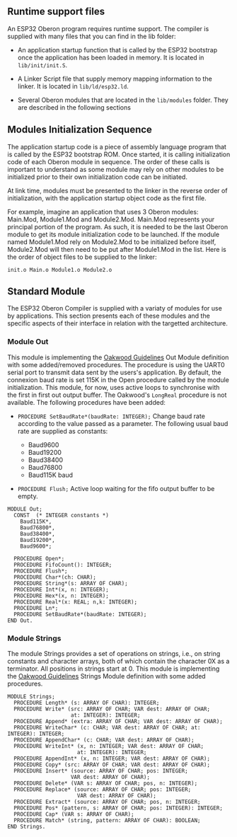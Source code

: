 ## Runtime support files

An ESP32 Oberon program requires runtime support. The compiler is supplied with many files that you can find in the lib folder:

- An application startup function that is called by the ESP32 bootstrap once the application has been loaded in memory. It is located in `lib/init/init.S`. 

- A Linker Script file that supply memory mapping information to the linker. It is located in `lib/ld/esp32.ld`.

- Several Oberon modules that are located in the `lib/modules` folder. They are described in the following sections


## Modules Initialization Sequence

The application startup code is a piece of assembly language program that is called by the ESP32 bootstrap ROM. Once started, it is calling initialization code of each Oberon module in sequence. The order of these calls is important to understand as some module may rely on other modules to be initialized prior to their own initialization code can be initiated.

At link time, modules must be presented to the linker in the reverse order of initialization, with the application startup object code as the first file. 

For example, imagine an application that uses 3 Oberon modules: Main.Mod, Module1.Mod and Module2.Mod. Main.Mod represents your principal portion of the program. As such, it is needed to be the last Oberon module to get its module initialization code to be launched. If the module named Module1.Mod rely on Module2.Mod to be initialized before itself, Module2.Mod will then need to be put after Module1.Mod in the list. Here is the order of object files to be supplied to the linker:

```
init.o Main.o Module1.o Module2.o
```

## Standard Module

The ESP32 Oberon Compiler is supplied with a variaty of modules for use by applications. This section presents each of these modules and the specific aspects of their interface in relation with the targetted architecture.

### Module Out

This module is implementing the [Oakwood Guidelines](http://www.edm2.com/index.php/The_Oakwood_Guidelines_for_Oberon-2_Compiler_Developers) Out Module definition with some added/removed procedures. The procedure is using the UART0 serial port to transmit data sent by the users's application. By default, the connexion baud rate is set 115K in the Open procedure called by the module initialization. This module, for now, uses active loops to synchronise with the first in first out output buffer. The Oakwood's `LongReal` procedure is not available. The following procedures have been added:

- `PROCEDURE SetBaudRate*(baudRate: INTEGER);` Change baud rate according to the value passed as a parameter. The following usual baud rate are supplied as constants:

  + Baud9600 
  + Baud19200
  + Baud38400
  + Baud76800
  + Baud115K baud

- `PROCEDURE Flush;` Active loop waiting for the fifo output buffer to be empty.


```Oberon
MODULE Out;
  CONST  (* INTEGER constants *)
    Baud115K*,
    Baud76800*,
    Baud38400*,
    Baud19200*,
    Baud9600*;

  PROCEDURE Open*;
  PROCEDURE FifoCount(): INTEGER;
  PROCEDURE Flush*;
  PROCEDURE Char*(ch: CHAR);
  PROCEDURE String*(s: ARRAY OF CHAR);
  PROCEDURE Int*(x, n: INTEGER);
  PROCEDURE Hex*(x, n: INTEGER);
  PROCEDURE Real*(x: REAL; n,k: INTEGER);
  PROCEDURE Ln*;
  PROCEDURE SetBaudRate*(baudRate: INTEGER);
END Out.
```

### Module Strings

The module Strings provides a set of operations on strings, i.e., on string constants and character arrays, both of which contain the character 0X as a terminator.  All positions in strings start at 0. This module is implementing the [Oakwood Guidelines](http://www.edm2.com/index.php/The_Oakwood_Guidelines_for_Oberon-2_Compiler_Developers) Strings Module definition with some added procedures.

```Oberon
MODULE Strings;
  PROCEDURE Length* (s: ARRAY OF CHAR): INTEGER;
  PROCEDURE Write* (src: ARRAY OF CHAR; VAR dest: ARRAY OF CHAR;
                    at: INTEGER): INTEGER;
  PROCEDURE Append* (extra: ARRAY OF CHAR; VAR dest: ARRAY OF CHAR);
  PROCEDURE WriteChar* (c: CHAR; VAR dest: ARRAY OF CHAR; at: INTEGER): INTEGER;
  PROCEDURE AppendChar* (c: CHAR; VAR dest: ARRAY OF CHAR);
  PROCEDURE WriteInt* (x, n: INTEGER; VAR dest: ARRAY OF CHAR;
                      at: INTEGER): INTEGER;
  PROCEDURE AppendInt* (x, n: INTEGER; VAR dest: ARRAY OF CHAR);
  PROCEDURE Copy* (src: ARRAY OF CHAR; VAR dest: ARRAY OF CHAR);
  PROCEDURE Insert* (source: ARRAY OF CHAR; pos: INTEGER;
                    VAR dest: ARRAY OF CHAR);
  PROCEDURE Delete* (VAR s: ARRAY OF CHAR; pos, n: INTEGER);
  PROCEDURE Replace* (source: ARRAY OF CHAR; pos: INTEGER;
                      VAR dest: ARRAY OF CHAR);
  PROCEDURE Extract* (source: ARRAY OF CHAR; pos, n: INTEGER;
  PROCEDURE Pos* (pattern, s: ARRAY OF CHAR; pos: INTEGER): INTEGER;
  PROCEDURE Cap* (VAR s: ARRAY OF CHAR);
  PROCEDURE Match* (string, pattern: ARRAY OF CHAR): BOOLEAN;
END Strings.
```